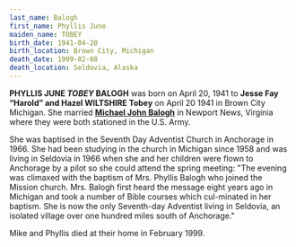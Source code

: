 ```yaml
---
last_name: Balogh
first_name: Phyllis June 
maiden_name: TOBEY
birth_date: 1941-04-20
birth_location: Brown City, Michigan
death_date: 1999-02-08
death_location: Seldovia, Alaska
---
```


**PHYLLIS JUNE *TOBEY* BALOGH** was born on April 20, 1941 to **Jesse Fay “Harold” and Hazel WILTSHIRE Tobey** on April 20 1941 in Brown City Michigan.  She married [**Michael John Balogh**](./Balogh_Mike.md) in Newport News, Virginia where they were both stationed in the U.S. Army.

She was baptised in the Seventh Day Adventist Church in Anchorage in 1966.  She had been studying in the church in Michigan since 1958 and was living in Seldovia in 1966 when she and her children were flown to Anchorage by a pilot so she could attend the spring meeting: "The evening was climaxed with the baptism of Mrs. Phyllis Balogh who joined the Mission church. Mrs. Balogh first heard the message eight years ago in Michigan and took a number of Bible courses which cul-minated in her baptism. She is now the only Seventh-day Adventist living in Seldovia, an isolated village over one hundred miles south of Anchorage."

Mike and Phyllis died at their home in February 1999.
